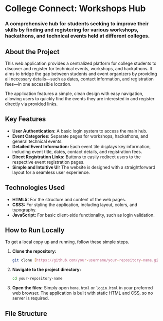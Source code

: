 # College Connect: Workshops Hub

### A comprehensive hub for students seeking to improve their skills by finding and registering for various workshops, hackathons, and technical events held at different colleges.

## About the Project

This web application provides a centralized platform for college students to discover and register for technical events, workshops, and hackathons. It aims to bridge the gap between students and event organizers by providing all necessary details—such as dates, contact information, and registration fees—in one accessible location.

The application features a simple, clean design with easy navigation, allowing users to quickly find the events they are interested in and register directly via provided links.

## Key Features

* **User Authentication:** A basic login system to access the main hub.
* **Event Categories:** Separate pages for workshops, hackathons, and general technical events.
* **Detailed Event Information:** Each event tile displays key information, including event title, dates, contact details, and registration fees.
* **Direct Registration Links:** Buttons to easily redirect users to the respective event registration pages.
* **Simple and Intuitive UI:** The website is designed with a straightforward layout for a seamless user experience.

## Technologies Used

* **HTML5:** For the structure and content of the web pages.
* **CSS3:** For styling the application, including layout, colors, and typography.
* **JavaScript:** For basic client-side functionality, such as login validation.

## How to Run Locally

To get a local copy up and running, follow these simple steps.

1.  **Clone the repository:**
    ```bash
    git clone [https://github.com/your-username/your-repository-name.git](https://github.com/your-username/your-repository-name.git)
    ```
2.  **Navigate to the project directory:**
    ```bash
    cd your-repository-name
    ```
3.  **Open the files:** Simply open `home.html` or `login.html` in your preferred web browser. The application is built with static HTML and CSS, so no server is required.

## File Structure
